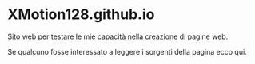 # XMotion128.github.io
Sito web per testare le mie capacità nella creazione di pagine web.

Se qualcuno fosse interessato a leggere i sorgenti della pagina ecco qui.
